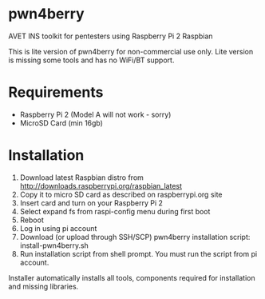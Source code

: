 pwn4berry
=========

AVET INS toolkit for pentesters using Raspberry Pi 2 Raspbian

This is lite version of pwn4berry for non-commercial use only. Lite version is missing some tools and has no WiFi/BT support. 

# Requirements
 * Raspberry Pi 2 (Model A will not work - sorry)
 * MicroSD Card (min 16gb)

# Installation

1.	Download latest Raspbian distro from http://downloads.raspberrypi.org/raspbian_latest 
2.	Copy it to micro SD card as described on raspberrypi.org site
3.	Insert card and turn on your Raspberry Pi 2
4.	Select expand fs from raspi-config menu during first boot
5.	Reboot
6.	Log in using pi account
7.	Download (or upload through SSH/SCP)  pwn4berry installation script: install-pwn4berry.sh
8.	Run installation script from shell prompt. You must run the script from pi account.

Installer automatically installs all tools, components required for installation and missing libraries. 


